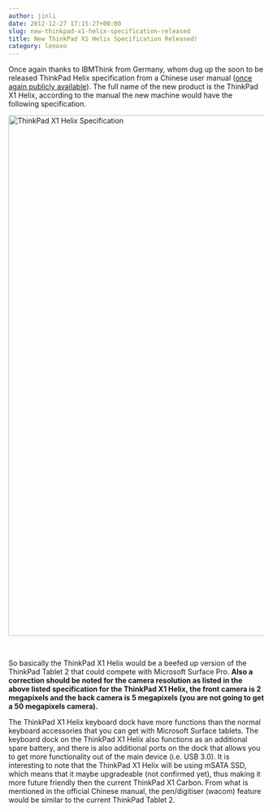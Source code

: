 ```yaml
---
author: jinli
date: 2012-12-27 17:15:27+00:00
slug: new-thinkpad-x1-helix-specification-released
title: New ThinkPad X1 Helix Specification Released!
category: lenovo
---
```

Once again thanks to IBMThink from Germany, whom dug up the soon to be released ThinkPad Helix specification from a Chinese user manual (<a href="http://webdoc.lenovo.com.cn/lenovowsi/new_cskb/att/091385/ThinkPad%20X1%20Helix%20和ThinkPad%20X1%20Helix%203G用户指南V1.0.pdf">once again publicly available</a>). The full name of the new product is the ThinkPad X1 Helix, according to the manual the new machine would have the following specification.

<a title="ThinkPad X1 Helix Specification by lead_org (Jin Li) Thinkscopes, on Flickr" href="http://www.flickr.com/photos/lead_org/8311781963/"><img alt="ThinkPad X1 Helix Specification" src="http://farm9.staticflickr.com/8080/8311781963_d29decfd05_b.jpg" width="544" height="1024" /></a>

&nbsp;

So basically the ThinkPad X1 Helix would be a beefed up version of the ThinkPad Tablet 2 that could compete with Microsoft Surface Pro. <strong>Also a correction should be noted for the camera resolution as listed in the above listed specification for the ThinkPad X1 Helix, the front camera is 2 megapixels and the back camera is 5 megapixels (you are not going to get a 50 megapixels camera). </strong>

The ThinkPad X1 Helix keyboard dock have more functions than the normal keyboard accessories that you can get with Microsoft Surface tablets. The keyboard dock on the ThinkPad X1 Helix also functions as an additional spare battery, and there is also additional ports on the dock that allows you to get more functionality out of the main device (i.e. USB 3.0). It is interesting to note that the ThinkPad X1 Helix will be using mSATA SSD, which means that it maybe upgradeable (not confirmed yet), thus making it more future friendly then the current ThinkPad X1 Carbon. From what is mentioned in the official Chinese manual, the pen/digitiser (wacom) feature would be similar to the current ThinkPad Tablet 2.